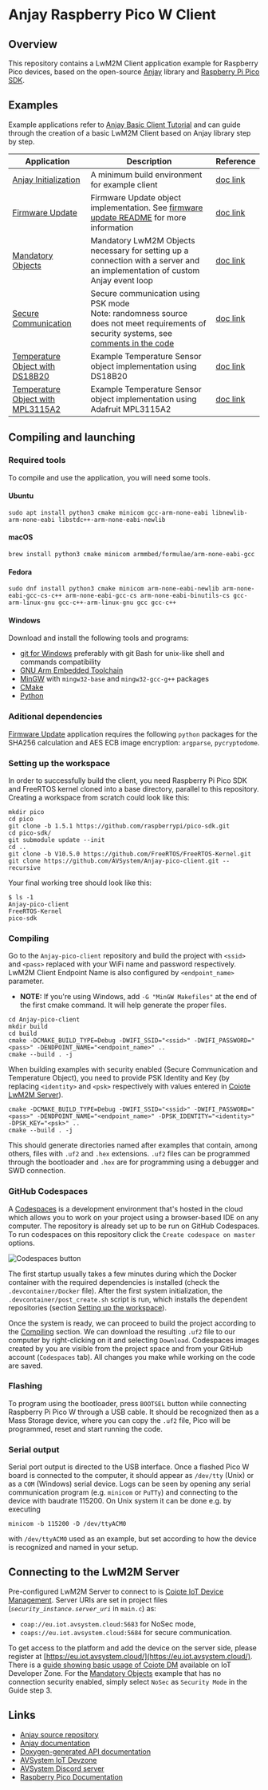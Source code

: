 # Anjay Raspberry Pico W Client
## Overview
This repository contains a LwM2M Client application example for Raspberry Pico devices, based on the open-source [Anjay](https://github.com/AVSystem/Anjay) library and [Raspberry Pi Pico SDK](https://github.com/raspberrypi/pico-sdk).

## Examples

Example applications refer to [Anjay Basic Client Tutorial](https://avsystem.github.io/Anjay-doc/BasicClient.html) and can guide through the creation of a basic LwM2M Client based on Anjay library step by step.

Application|Description|Reference
---|---|---
[Anjay Initialization](anjay_init)|A minimum build environment for example client|[doc link](https://avsystem.github.io/Anjay-doc/BasicClient/BC-Initialization.html)
[Firmware Update](firmware_update)|Firmware Update object implementation. See [firmware update README](firmware_update/README.md) for more information|[doc link](https://avsystem.github.io/Anjay-doc/FirmwareUpdateTutorial.html)
[Mandatory Objects](mandatory_objects)|Mandatory LwM2M Objects necessary for setting up a connection with a server and an implementation of custom Anjay event loop|[doc link](https://avsystem.github.io/Anjay-doc/BasicClient/BC-MandatoryObjects.html)
[Secure Communication](secure_communication)|Secure communication using PSK mode<br>Note: randomness source does not meet requirements of security systems, see [comments in the code](secure_communication/main.c#L2)|[doc link](https://avsystem.github.io/Anjay-doc/BasicClient/BC-Security.html)
[Temperature Object with DS18B20](temperature_object_ds18b20)|Example Temperature Sensor object implementation using DS18B20|[doc link](https://avsystem.github.io/Anjay-doc/AdvancedTopics/AT-IpsoObjects.html)
[Temperature Object with MPL3115A2](temperature_object_mpl3115a2)|Example Temperature Sensor object implementation using Adafruit MPL3115A2|[doc link](https://avsystem.github.io/Anjay-doc/AdvancedTopics/AT-IpsoObjects.html)

## Compiling and launching

### Required tools

To compile and use the application, you will need some tools.

#### Ubuntu

```
sudo apt install python3 cmake minicom gcc-arm-none-eabi libnewlib-arm-none-eabi libstdc++-arm-none-eabi-newlib
```

#### macOS

```
brew install python3 cmake minicom armmbed/formulae/arm-none-eabi-gcc
```

#### Fedora

```
sudo dnf install python3 cmake minicom arm-none-eabi-newlib arm-none-eabi-gcc-cs-c++ arm-none-eabi-gcc-cs arm-none-eabi-binutils-cs gcc-arm-linux-gnu gcc-c++-arm-linux-gnu gcc gcc-c++
```

#### Windows
Download and install the following tools and programs:
 * [git for Windows](https://gitforwindows.org/) preferably with git Bash for unix-like shell and commands compatibility
 * [GNU Arm Embedded Toolchain](https://developer.arm.com/downloads/-/gnu-rm)
 * [MinGW](https://sourceforge.net/projects/mingw/) with `mingw32-base` and `mingw32-gcc-g++` packages
 * [CMake](https://cmake.org/download/)
 * [Python](https://www.python.org/downloads/windows/)

### Aditional dependencies

[Firmware Update](firmware_update) application requires the following `python`
packages for the SHA256 calculation and AES ECB image encryption: `argparse`,
`pycryptodome`.

### Setting up the workspace

In order to successfully build the client, you need Raspberry Pi Pico SDK and FreeRTOS kernel cloned into a base directory, parallel to this repository. Creating a workspace from scratch could look like this:
```
mkdir pico
cd pico
git clone -b 1.5.1 https://github.com/raspberrypi/pico-sdk.git
cd pico-sdk/ 
git submodule update --init 
cd ..
git clone -b V10.5.0 https://github.com/FreeRTOS/FreeRTOS-Kernel.git
git clone https://github.com/AVSystem/Anjay-pico-client.git --recursive
```
Your final working tree should look like this:
```
$ ls -1
Anjay-pico-client
FreeRTOS-Kernel
pico-sdk
```

### Compiling

Go to the `Anjay-pico-client` repository and build the project with `<ssid>` and `<pass>` replaced with your WiFi name and password respectively. LwM2M Client Endpoint Name is also configured by `<endpoint_name>` parameter.
* **NOTE:** If you're using Windows, add `-G "MinGW Makefiles"` at the end of the first cmake command. It will help generate the proper files.
```
cd Anjay-pico-client
mkdir build
cd build
cmake -DCMAKE_BUILD_TYPE=Debug -DWIFI_SSID="<ssid>" -DWIFI_PASSWORD="<pass>" -DENDPOINT_NAME="<endpoint_name>" ..
cmake --build . -j
```

When building examples with security enabled (Secure Communication and Temperature Object), you need to provide PSK Identity and Key (by replacing `<identity>` and `<psk>` respectively with values entered in [Coiote LwM2M Server](#connecting-to-the-lwm2m-server)).
```
cmake -DCMAKE_BUILD_TYPE=Debug -DWIFI_SSID="<ssid>" -DWIFI_PASSWORD="<pass>" -DENDPOINT_NAME="<endpoint_name>" -DPSK_IDENTITY="<identity>" -DPSK_KEY="<psk>" .. 
cmake --build . -j
```

This should generate directories named after examples that contain, among others, files with `.uf2` and `.hex` extensions. `.uf2` files can be programmed through the bootloader and `.hex` are for programming using a debugger and SWD connection.

### GitHub Codespaces
A [Codespaces](https://docs.github.com/en/codespaces/overview) is a development
environment that's hosted in the cloud which allows you to work on your project
using a browser-based IDE on any computer. The repository is already set up to
be run on GitHub Codespaces. To run codespaces on this repository click the
`Create codespace on master` options.

![Codespaces button](.devcontainer/Codespaces_button.png)

The first startup usually takes a few
minutes during which the Docker container with the required dependencies is
installed (check the `.devcontainer/Docker` file). After the first system
initialization, the `.devcontainer/post_create.sh` script is run, which
installs the dependent repositories (section [Setting up the
workspace](#setting-up-the-workspace)).

Once the system is ready, we can proceed to build the project according to the
[Compiling](#compiling) section. We can download the resulting `.uf2` file to
our computer by right-clicking on it and selecting `Download`. Codespaces
images created by you are visible from the project space and from your GitHub
account (`Codespaces` tab). All changes you make while working on the code are
saved.

### Flashing
To program using the bootloader, press `BOOTSEL` button while connecting Raspberry Pi Pico W through a USB cable. It should be recognized then as a Mass Storage device, where you can copy the `.uf2` file, Pico will be programmed, reset and start running the code.

### Serial output
Serial port output is directed to the USB interface. Once a flashed Pico W board is connected to the computer, it should appear as `/dev/tty` (Unix) or as a `COM` (Windows) serial device. Logs can be seen by opening any serial communication program (e.g. `minicom` or `PuTTy`) and connecting to the device with baudrate 115200. On Unix system it can be done e.g. by executing
```
minicom -b 115200 -D /dev/ttyACM0
```
with `/dev/ttyACM0` used as an example, but set according to how the device is recognized and named in your setup.

## Connecting to the LwM2M Server
Pre-configured LwM2M Server to connect to is [Coiote IoT Device Management](https://www.avsystem.com/products/coiote-iot-device-management-platform/). Server URIs are set in project files (_`security_instance.server_uri`_  in `main.c`) as:
 * `coap://eu.iot.avsystem.cloud:5683` for NoSec mode,
 * `coaps://eu.iot.avsystem.cloud:5684` for secure communication.

To get access to the platform and add the device on the server side, please register at [https://eu.iot.avsystem.cloud/](https://eu.iot.avsystem.cloud/). There is a [guide showing basic usage of Coiote DM](https://iotdevzone.avsystem.com/docs/Coiote_IoT_DM/Quick_Start/Connect_device_quickstart/)
available on IoT Developer Zone. For the [Mandatory Objects](mandatory_objects) example that has no connection security enabled, simply select `NoSec` as `Security Mode` in the Guide step 3.

## Links
* [Anjay source repository](https://github.com/AVSystem/Anjay)
* [Anjay documentation](https://avsystem.github.io/Anjay-doc/index.html)
* [Doxygen-generated API documentation](https://avsystem.github.io/Anjay-doc/api/index.html)
* [AVSystem IoT Devzone](https://iotdevzone.avsystem.com/)
* [AVSystem Discord server](https://discord.avsystem.com)
* [Raspberry Pico Documentation](https://www.raspberrypi.com/documentation/microcontrollers/raspberry-pi-pico.html)
